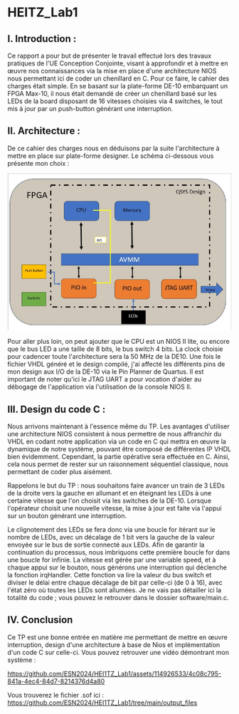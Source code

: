 # HEITZ_Lab1

## **I. Introduction :**

Ce rapport a pour but de présenter le travail effectué lors des travaux pratiques de l'UE Conception Conjointe, visant à approfondir et à mettre en œuvre nos connaissances via la mise en place d'une architecture NIOS nous permettant ici de coder un chenillard en C. Pour ce faire, le cahier des charges était simple. En se basant sur la plate-forme DE-10 embarquant un FPGA Max-10, il nous était demandé de créer un chenillard basé sur les LEDs de la board disposant de 16 vitesses choisies via 4 switches, le tout mis à jour par un push-button générant une interruption.

## **II. Architecture :**

De ce cahier des charges nous en déduisons par la suite l'architecture à mettre en place sur plate-forme designer. Le schéma ci-dessous vous présente mon choix :
  
![image](https://github.com/ESN2024/HEI1TZ_Lab1/blob/main/sch%C3%A9ma_lab_1.jpg)

Pour aller plus loin, on peut ajouter que le CPU est un NIOS II lite, ou encore que le bus LED a une taille de 8 bits, le bus switch 4 bits. La clock choisie pour cadencer toute l'architecture sera la 50 MHz de la DE10. Une fois le fichier VHDL généré et le design compilé, j'ai affecté les différents pins de mon design aux I/O de la DE-10 via le Pin Planner de Quartus. Il est important de noter qu'ici le JTAG UART a pour vocation d'aider au débogage de l'application via l'utilisation de la console NIOS II.

## **III. Design du code C :**

Nous arrivons maintenant à l'essence même du TP. Les avantages d'utiliser une architecture NIOS consistent à nous permettre de nous affranchir du VHDL en codant notre application via un code en C qui mettra en œuvre la dynamique de notre système, pouvant être composé de différentes IP VHDL bien évidemment. Cependant, la partie opérative sera effectuée en C. Ainsi, cela nous permet de rester sur un raisonnement séquentiel classique, nous permettant de coder plus aisément.

Rappelons le but du TP : nous souhaitons faire avancer un train de 3 LEDs de la droite vers la gauche en allumant et en éteignant les LEDs à une certaine vitesse que l'on choisit via les switches de la DE-10. Lorsque l'opérateur choisit une nouvelle vitesse, la mise à jour est faite via l'appui sur un bouton générant une interruption.

Le clignotement des LEDs se fera donc via une boucle for itérant sur le nombre de LEDs, avec un décalage de 1 bit vers la gauche de la valeur envoyée sur le bus de sortie connecté aux LEDs. Afin de garantir la continuation du processus, nous imbriquons cette première boucle for dans une boucle for infinie. La vitesse est gérée par une variable speed, et à chaque appui sur le bouton, nous générons une interruption qui déclenche la fonction irqHandler. Cette fonction va lire la valeur du bus switch et diviser le délai entre chaque décalage de bit par celle-ci (de 0 à 16), avec l'état zéro où toutes les LEDs sont allumées. Je ne vais pas détailler ici la totalité du code ; vous pouvez le retrouver dans le dossier software/main.c.

## **IV. Conclusion**

Ce TP est une bonne entrée en matière me permettant de mettre en œuvre interruption, design d'une architecture à base de Nios et implémentation d'un code C sur celle-ci.
Vous pouvez retrouver une vidéo démontrant mon système :

https://github.com/ESN2024/HEI1TZ_Lab1/assets/114926533/4c08c795-841a-4ec4-84d7-8214376d4a80

Vous trouverez le fichier .sof ici : https://github.com/ESN2024/HEI1TZ_Lab1/tree/main/output_files 


